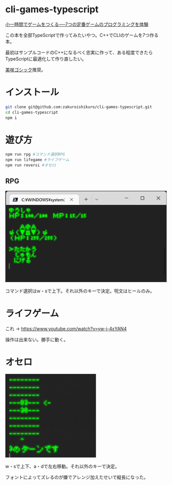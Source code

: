 # cli-games-typescript

[小一時間でゲームをつくる──7つの定番ゲームのプログラミングを体験](https://gihyo.jp/book/2022/978-4-297-12745-9)

この本を全部TypeScriptで作ってみたいやつ。C++でCLIのゲームを7つ作る本。

最初はサンプルコードのC++になるべく忠実に作って、ある程度できたらTypeScriptに最適化して作り直したい。

[美咲ゴシック](https://littlelimit.net/misaki.htm)推奨。

# インストール

```sh
git clone git@github.com:zakuroishikuro/cli-games-typescript.git
cd cli-games-typescript
npm i
```

# 遊び方

```sh
npm run rpg #コマンド選択RPG
npm run lifegame #ライフゲーム
npm run reversi #オセロ
```

## RPG

![RPG](_img/rpg.png)

コマンド選択はw・sで上下。それ以外のキーで決定。呪文はヒールのみ。


# ライフゲーム

これ → https://www.youtube.com/watch?v=yw-j-4xYAN4

操作は出来ない。勝手に動く。

# オセロ

![オセロ](_img/reversi.png)

w・sで上下、a・dで左右移動。それ以外のキーで決定。

フォントによってズレるのが嫌でアレンジ加えたせいで縦長になった。